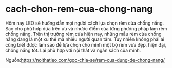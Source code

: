 # cach-chon-rem-cua-chong-nang
Hôm nay LEO sẽ hướng dẫn mọi người cách lựa chọn rèm cửa chống nắng. Sao cho phù hợp dựa trên ưu và nhược điểm của từng phương pháp làm rèm chống nắng.
Trên thị trường rèm cửa hiện nay, những mẫu rèm cửa chống nắng đang là một xu thế mà nhiều người quan tâm. Tuy nhiên không phải ai cũng biết được làm sao để lựa chọn cho mình một bộ rèm vừa đẹp, hiện đại, chống nắng tốt. Lại phù hợp với nội thất và ngân sách của mình.

Nguồn:https://noithatleo.com/goc-chia-se/rem-cua-dung-de-chong-nang/
